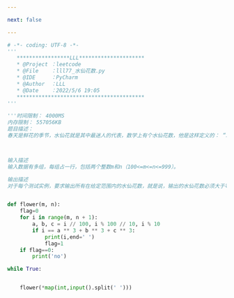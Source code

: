 ```yaml
---

next: false

---
```




<BlogInfo id="1301" title="79.水仙花数" author="白日梦想猿" pv=0 read_times=0 pre_cost_time="0分48秒" category="leetcode" tag_list="['leetcode']" create_time="2022.05.06 19:05:27" update_time="2022.05.06 19:18:08" />

```python
# -*- coding: UTF-8 -*-
'''
   *****************LLL*********************
   * @Project ：leetcode                       
   * @File    ：lll77_水仙花数.py                  
   * @IDE     ：PyCharm             
   * @Author  ：LLL                         
   * @Date    ：2022/5/6 19:05             
   *****************************************
'''

'''时间限制： 4000MS
内存限制： 557056KB
题目描述：
春天是鲜花的季节，水仙花就是其中最迷人的代表，数学上有个水仙花数，他是这样定义的： “水仙花数”是指一个三位数，它的各位数字的立方和等于其本身，比如：153=1^3+5^3+3^3。 现在要求输出所有在m和n范围内的水仙花数。



输入描述
输入数据有多组，每组占一行，包括两个整数m和n（100<=m<=n<=999）。

输出描述
对于每个测试实例，要求输出所有在给定范围内的水仙花数，就是说，输出的水仙花数必须大于等于m,并且小于等于n，如果有多个，则要求从小到大排列在一行内输出，之间用一个空格隔开; 如果给定的范围内不存在水仙花数，则输出no; 每个测试实例的输出占一行。'''


def flower(m, n):
    flag=0
    for i in range(m, n + 1):
        a, b, c = i // 100, i % 100 // 10, i % 10
        if i == a ** 3 + b ** 3 + c ** 3:
            print(i,end=' ')
            flag=1
    if flag==0:
        print('no')

while True:


    flower(*map(int,input().split(' ')))

```



<ActionBox />
